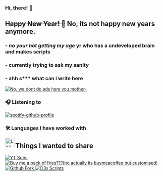 ### Hi, there! :wave:

## ~~Happy New Year! 🎊~~ No, its not happy new years anymore.

### - *no your not getting my age* yr who has a undeveloped brain and makes scripts
### - currently trying to ask my sanity
### - ahh s*** what can i write here

[![No, we dont do ads here you mother-](https://github-readme-stats.vercel.app/api?username=deez-nuts445)](https://github.com/anuraghazra/github-readme-stats)

### 🎧 Listening to

[![spotify-github-profile](https://spotify-github-profile.vercel.app/api/view?uid=462liqp2kp82qgg13voo5yo7n&cover_image=true&theme=novatorem&show_offline=false&background_color=000000&bar_color=53b14f&bar_color_cover=false)](https://github.com/kittinan/spotify-github-profile)

### 🛠 Languages I have worked with

<img align="left" alt="Lua" width="30px" src="https://user-images.githubusercontent.com/45857590/149463930-a5cace34-a309-419a-b081-d07e686f8ef7.png" />


## Things I wanted to share
 <a href="https://www.youtube.com/channel/UC2u8s9UCLcAGSajewhTC_eg">
  <img alt="YT Subs" src="https://img.shields.io/youtube/channel/subscribers/UC2u8s9UCLcAGSajewhTC_eg?label=Subs&style=social">
  </a>
  
   <a href="https://www.buymeacoffee.com/deeznuts445">
  <img alt="Buy me a pack of fries???(no actually its buymeacoffee but customised)" src="https://img.shields.io/badge/%F0%9F%8D%9F%20Buy%20me-a%20pack%20of%20fries-lightgrey">
  </a>
   <a href="https://github.com/Deez-Nuts445/D3xWare/fork">
  <img alt="Github Fork" src="https://img.shields.io/badge/-Fork%20D3xWare-lightgrey?style=plastic&logo=github">
  </a>
   <a href="https://github.com/D3x-Scripts">
  <img alt="D3x Scripts" src="https://img.shields.io/badge/-D3x%20Scripts-lightgrey?style=plastic&logo=github">
  </a>
  
      
<br/>
